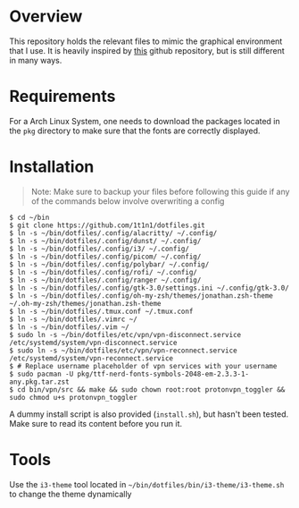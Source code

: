 # Overview
This repository holds the relevant files to mimic the graphical environment that I use. It is heavily inspired by [this](https://github.com/Void-TK-57/dotfiles-Cthulhu) github repository, but is still different in many ways.

# Requirements
For a Arch Linux System, one needs to download the packages located in the `pkg` directory to make sure that the fonts are correctly displayed.

# Installation
> Note: Make sure to backup your files before following this guide if any of the commands below involve overwriting a config
```shell
$ cd ~/bin
$ git clone https://github.com/1t1n1/dotfiles.git
$ ln -s ~/bin/dotfiles/.config/alacritty/ ~/.config/
$ ln -s ~/bin/dotfiles/.config/dunst/ ~/.config/ 
$ ln -s ~/bin/dotfiles/.config/i3/ ~/.config/
$ ln -s ~/bin/dotfiles/.config/picom/ ~/.config/
$ ln -s ~/bin/dotfiles/.config/polybar/ ~/.config/
$ ln -s ~/bin/dotfiles/.config/rofi/ ~/.config/
$ ln -s ~/bin/dotfiles/.config/ranger ~/.config/
$ ln -s ~/bin/dotfiles/.config/gtk-3.0/settings.ini ~/.config/gtk-3.0/
$ ln -s ~/bin/dotfiles/.config/oh-my-zsh/themes/jonathan.zsh-theme ~/.oh-my-zsh/themes/jonathan.zsh-theme
$ ln -s ~/bin/dotfiles/.tmux.conf ~/.tmux.conf
$ ln -s ~/bin/dotfiles/.vimrc ~/
$ ln -s ~/bin/dotfiles/.vim ~/
$ sudo ln -s ~/bin/dotfiles/etc/vpn/vpn-disconnect.service /etc/systemd/system/vpn-disconnect.service
$ sudo ln -s ~/bin/dotfiles/etc/vpn/vpn-reconnect.service /etc/systemd/system/vpn-reconnect.service
$ # Replace username placeholder of vpn services with your username
$ sudo pacman -U pkg/ttf-nerd-fonts-symbols-2048-em-2.3.3-1-any.pkg.tar.zst
$ cd bin/vpn/src && make && sudo chown root:root protonvpn_toggler && sudo chmod u+s protonvpn_toggler
```
A dummy install script is also provided (`install.sh`), but hasn't been tested. Make sure to read its content before you run it.

# Tools
Use the `i3-theme` tool located in `~/bin/dotfiles/bin/i3-theme/i3-theme.sh` to change the theme dynamically

